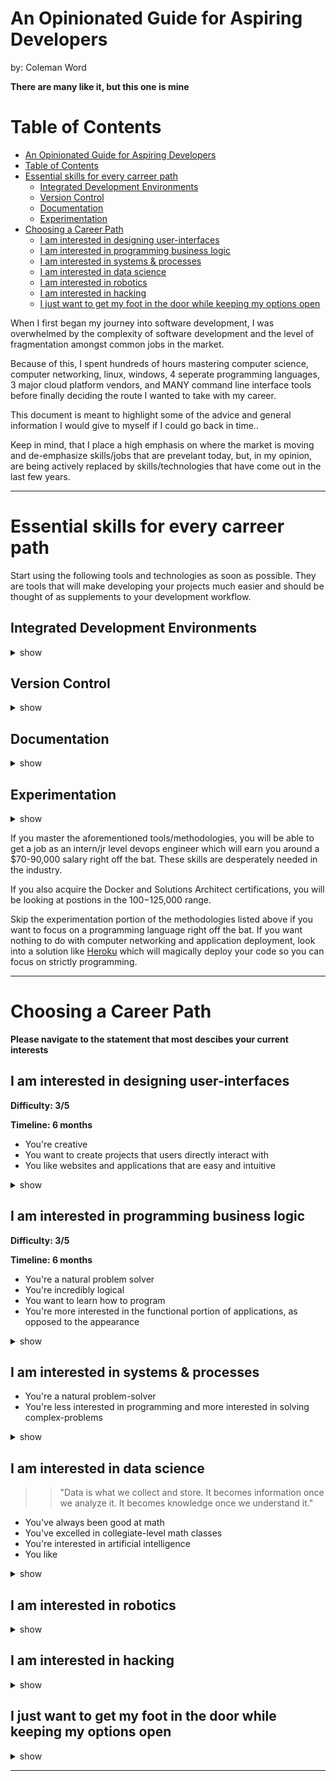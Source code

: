 # An Opinionated Guide for Aspiring Developers
by: Coleman Word

**There are many like it, but this one is mine**

Table of Contents
=================

   * [An Opinionated Guide for Aspiring Developers](#an-opinionated-guide-for-aspiring-developers)
   * [Table of Contents](#table-of-contents)
   * [Essential skills for every carreer path](#essential-skills-for-every-carreer-path)
      * [Integrated Development Environments](#integrated-development-environments)
      * [Version Control](#version-control)
      * [Documentation](#documentation)
      * [Experimentation](#experimentation)
   * [Choosing a Career Path](#choosing-a-career-path)
      * [I am interested in designing user-interfaces](#i-am-interested-in-designing-user-interfaces)
      * [I am interested in programming business logic](#i-am-interested-in-programming-business-logic)
      * [I am interested in systems &amp; processes](#i-am-interested-in-systems--processes)
      * [I am interested in data science](#i-am-interested-in-data-science)
      * [I am interested in robotics](#i-am-interested-in-robotics)
      * [I am interested in hacking](#i-am-interested-in-hacking)
      * [I just want to get my foot in the door while keeping my options open](#i-just-want-to-get-my-foot-in-the-door-while-keeping-my-options-open)

When I first began my journey into software development, I was overwhelmed
by the complexity of software development and the level of fragmentation 
amongst common jobs in the market. 

Because of this, I spent hundreds of hours mastering computer science, computer
networking, linux, windows, 4 seperate programming languages, 3 major cloud 
platform vendors, and MANY command line interface tools before finally deciding
the route I wanted to take with my career. 

This document is meant to highlight some of the advice and general information
I would give to myself if I could go back in time..

Keep in mind, that I place a high emphasis on where the market is moving and de-emphasize
skills/jobs that are prevelant today, but, in my opinion, are being actively 
replaced by skills/technologies that have come out in the last few years.

*******************************************************************************************

# Essential skills for every carreer path
Start using the following tools and technologies as soon as possible. They are tools that 
will make developing your projects much easier and should be thought of as supplements to 
your development workflow.

## Integrated Development Environments

<details><summary>show</summary>
<p>

**Overview**


An integrated development environment is an application you can download onto your 
PC for actively developing your projects. They generally have many features like 
an integrated terminal, file organization, debugging, and extensions that can help you
develop clean code faster.

**Tips**

* VScode is free and by far my favorite IDE. 

**Resources**

* [Getting Started w/ VScode](https://code.visualstudio.com/docs/introvideos/basics)

</p>
</details>

## Version Control
<details><summary>show</summary>
<p>

**Overview**

Version control is a system that records changes to a file or set of files over time so that you can recall specific versions later. The most popular tool for code version control is Git. A Git repository is where you will keep the files that make up your application.
**Tips**

* Get a github account
* Keep all your projects in seperate git repositories
* Master the git cli
* Use GitHub as a search engine to explore projects- A good source for inspiration.

**Resources**

[Git Tutorial](https://guides.github.com/activities/hello-world/)
[GitHub](https://github.com/)

</p>
</details>

## Documentation
<details><summary>show</summary>
<p>

**Overview**

Once you have a Github account set up, it will be essential to create documentation
for your projects/code. This is done by creating a README.md file in the root of the project
folder. The file extension for README is generally markdown. Markdown is a markup language that
allows you quickly format documents and insert elements like headings, lists, code blocks, and much 
more. 

**Tips**

* Markdown is easy, take a day or two to learn it
* Creating documentation is a good way to learn- Document every step of your development workflow so that
you have a very clear understanding of what it is you're doing.
* Documentation will turn your GitHub repository into your future resume
* Documenation allows others to understand and reuse your code.
* Code without documentation is useless

**Resources**

* [Markdwon Cheatsheet](https://guides.github.com/pdfs/markdown-cheatsheet-online.pdf)
* [Markdown Newtab](https://chrome.google.com/webstore/detail/markdown-new-tab/demppioeofcekpjcnlkmdjbabifjnokj?hl=en)

</p>
</details>

## Experimentation
<details><summary>show</summary>
<p>

**Overview**

Once you're ready to start programming, you'll immediately start wondering where your code is 
supposed to run. Programs in development are generally run on your personal PC, while finished
projects are generally run on dedicated servers. A problem many developers encounter is "My code runs
on my PC, but it doesn't work on a dedicated server!". This is because when you're developing on your
PC, you download code dependencies(libraries/frameworks) which your code relies on to execute. When you 
move your files to a server, the dependencies are no longer in place. 

To solve this problem, I recommend using a portable sandbox environment on your PC so that you can 
transfer your project AND all of it's dependencies to other computers. 

**Tips**
* Learn and use Docker to stage your programs. 
* Docker has created a paradigm shift within the industry and is very popular
* Create a dockerhub account
* Learn how to create dockerfiles
* Setup an Amazon Web Services account once you want to deploy your project on a dedicated server
* This will take time to master
* This will drastically improve your marketability in the application process

**Resources**

* [Getting Started](https://docs.docker.com/get-started/)
* [DockerHub](https://hub.docker.com/)
* [Interactive Tutorials](https://www.katacoda.com/courses/docker)
* [Amazon Web Services](https://aws.amazon.com/)
* [Docker Certification](https://success.docker.com/certification)
* [AWS Solutions Architect Certification](https://aws.amazon.com/certification/certified-solutions-architect-associate/)
* [Docker Online Courses](https://www.udemy.com/topic/docker/)
* [AWS Online Course](https://www.udemy.com/aws-certified-solutions-architect-associate/)
</p>
</details>


If you master the aforementioned tools/methodologies, you will be able to get a job as an intern/jr level
devops engineer which will earn you around a $70-90,000 salary right off the bat. These skills are desperately needed in the industry.

If you also acquire the Docker and Solutions Architect certifications, you will be looking at postions
in the $100-$125,000 range.

Skip the experimentation portion of the methodologies listed above if you want to focus on a programming
language right off the bat. If you want nothing to do with computer networking and application deployment,
look into a solution like [Heroku](https://signup.heroku.com/?c=70130000001xDpdAAE&gclid=CjwKCAjw85zdBRB6EiwAov3RinnYvtomxd8gs31O7l4-c7YEOLptqTaPq9rMl86sxBnXc1fr4apWjBoCxvMQAvD_BwE) which
will magically deploy your code so you can focus on strictly programming.

---

# Choosing a Career Path

**Please navigate to the statement that most descibes your current interests**


## I am interested in designing user-interfaces

**Difficulty: 3/5**

**Timeline: 6 months**

* You're creative
* You want to create projects that users directly interact with
* You like websites and applications that are easy and intuitive

<details><summary>show</summary>
<p>

**Overview**

The positions you'd be interested involve designing and programming what we call the
"frontend" of applications. The front-end is what users see, and directly interact 
with. 
The frontend of an application, whether is a website, desktop app, or mobile app,
communicates with the "backend" which executes the "business logic" of the application.

The front-end should be designed to be visually appealing, and intuitive for it's users.

In my opinion, the goal of a frontend developer should be to create a user interface that
can be used without any training. The design makes the business logic of the application
self-explanatory. 

For example: Instagram doesn't require users to read through documentation to begin using
it. It is popular because anyone can download the application and immediately start using
it.

**Job Titles**

 * UI Designer
 * UX designer
 * Front-end Developer
 * Front-end Designer

**Average Salary: $85,000**

**Programming Languages**

* HTML 
* CSS
* Javascript

**Certifications**

[Lambda School](https://lambdaschool.com/courses/cs/web/)
[Galvanize](https://www.galvanize.com/denver-platte/javascript-accelerated)
[Pluralsight](https://www.pluralsight.com/paths/javascript)

**Tips**

There are many "flavors" of javascript. I'd highly recommend learning the framework "React" after
learning the basics of javascript, HTML, and CSS since it is the most popular, it's in high demand, and you can use it to program the front-end of websites AND mobile apps.

**Resources**

* [HTML & CSS Course](https://www.udemy.com/html-tutorial/)
* [Playground](https://stackblitz.com/)
* [React Javascript](https://reactjs.org/)

</p>
</details>

## I am interested in programming business logic

**Difficulty: 3/5**

**Timeline: 6 months**

* You're a natural problem solver
* You're incredibly logical
* You want to learn how to program
* You're more interested in the functional portion of applications, as opposed to the appearance

<details><summary>show</summary>
<p>

**Overview**

**Job Titles**

**Average Salary**

**Certifications**

**Tips**

**Resources**


</p>
</details>



## I am interested in systems & processes

* You're a natural problem-solver
* You're less interested in programming and more interested in solving complex-problems

<details><summary>show</summary>
<p>

**Overview**

**Job Titles**

**Average Salary**

**Certifications**

**Tips**

**Resources**

</p>
</details>

## I am interested in data science
>> "Data is what we collect and store. It becomes information once we analyze it. It becomes 
knowledge once we understand it."

* You've always been good at math
* You've excelled in collegiate-level math classes
* You're interested in artificial intelligence
* You like 
<details><summary>show</summary>
<p>

**Overview**

**Job Titles**

**Average Salary**

**Certifications**

**Tips**

**Resources**

</p>
</details>



</p>
</details>


## I am interested in robotics
<details><summary>show</summary>
<p>

**Overview**

**Job Titles**

**Average Salary**

**Certifications**

**Tips**

**Resources**

</p>
</details>

## I am interested in hacking
<details><summary>show</summary>
<p>

**Overview**

**Job Titles**

**Average Salary**

**Certifications**

**Tips**

**Resources**

</p>
</details>

## I just want to get my foot in the door while keeping my options open
<details><summary>show</summary>
<p>

**Overview**

**Job Titles**

**Average Salary**

**Certifications**

**Tips**

**Resources**

</p>
</details>


---
